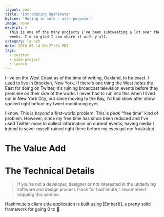 ```yaml
---
layout: post
title: "Introducing hashimute"
byline: "Muting in bulk - with purpose."
image: none
excerpt: >
  This is one of the many projects I've been subtweeting a lot over the few
  weeks. I'm so glad I can share it with y'all.
category: launch
date: 2016-06-14 00:27:54 PDT
tags:
  - twitter
  - side-project
  - launch
---
```


I live on the West Coast as of the time of writing, Oakland, to be exact. I used
to live in Brooklyn, New York. If there's one thing the West _hates_ the East
for doing on Twitter, it's ruining broadcast television events before they
premiere on their side of the world. I never had to run into this when I lived
out in New York City, but since moving to the Bay, I'd had show after show
spoiled right before my tweet-monitoring eyes.

I know. This is _beyond_ a first-world problem. This is _peak_ "free time" kind
of problem. However, since my free time has since been reduced and I've used
Twitter more to collect information on current events; having media I intend to
savor myself ruined right there before my eyes got me frustrated.

# The Value Add

# The Technical Details
> If you're not a developer, designer or not interested in the underlying
> software and design process I took for hashimute, I recommend skipping this
> section.

Hashimute's client side application is built using [Ember][], a pretty solid
framework for going 0 to :100:.

